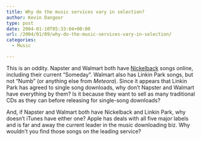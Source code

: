 ```yaml
---
title: Why do the music services vary in selection?
author: Kevin Dangoor
type: post
date: 2004-01-10T05:33:04+00:00
url: /2004/01/09/why-do-the-music-services-vary-in-selection/
categories:
  - Music

---
```

This is an oddity. Napster and Walmart both have [Nickelback][1] songs online, including their current &#8220;Someday&#8221;. Walmart also has Linkin Park songs, but not &#8220;Numb&#8221; (or anything else from _Meteora_). Since it appears that Linkin Park has agreed to single song downloads, why don&#8217;t Napster and Walmart have everything by them? Is it because they want to sell as many traditional CDs as they can before releasing for single-song downloads?

And, if Napster and Walmart both have Nickelback and Linkin Park, why doesn&#8217;t iTunes have either one? Apple has deals with all five major labels and is far and away the current leader in the music downloading biz. Why wouldn&#8217;t you find those songs on the leading service?

 [1]: http://musicdownloads.walmart.com/catalog/servlet/SearchServlet?term=nickelback&x=0&y=0&action=artist "Walmart.com - Music Downloads"